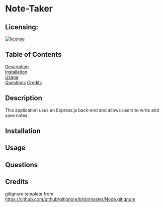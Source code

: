 # Note-Taker

## Licensing: 
[![license](https://img.shields.io/badge/license-MIT-orange)](https://shields.io)

## Table of Contents 
[Description](#description)  
[Installation](#installation)  
[Usage](#usage)   
[Questions](#questions) 
[Credits](#credits)

## Description
This application uses an Express.js back-end and allows users to write and save notes.

## Installation

## Usage

## Questions

## Credits




gitignore template from:
https://github.com/github/gitignore/blob/master/Node.gitignore